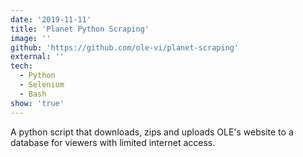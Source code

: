 ```yaml
---
date: '2019-11-11'
title: 'Planet Python Scraping'
image: ''
github: 'https://github.com/ole-vi/planet-scraping'
external: ''
tech:
  - Python
  - Selenium
  - Bash
show: 'true'
---
```


A python script that downloads, zips and uploads OLE's website to a database for viewers with limited internet access.
